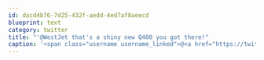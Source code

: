 ```yaml
---
id: dacd4b76-7d25-432f-aedd-4ed7af8aeecd
blueprint: text
category: twitter
title: "'@WestJet that's a shiny new Q400 you got there!"
caption: '<span class="username username_linked">@<a href="https://twitter.com/WestJet" title="WestJet">WestJet</a></span> that''s a shiny new Q400 you got there!'
---
```


